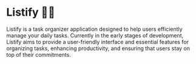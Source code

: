 <h1>Listify 📑📘</h1>

<p>Listify is a task organizer application designed to help users efficiently manage your daily tasks. Currently in the early stages of development, Listify aims to provide a user-friendly interface and essential features for organizing tasks, enhancing productivity, and ensuring that users stay on top of their commitments.
</p>
